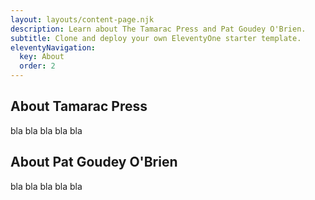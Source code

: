 ```yaml
---
layout: layouts/content-page.njk
description: Learn about The Tamarac Press and Pat Goudey O'Brien.
subtitle: Clone and deploy your own EleventyOne starter template.
eleventyNavigation:
  key: About
  order: 2
---
```


## About Tamarac Press

bla bla bla bla bla

## About Pat Goudey O'Brien

bla bla bla bla bla
